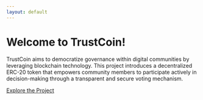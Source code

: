 ```yaml
---
layout: default
---
```

# Welcome to TrustCoin!

TrustCoin aims to democratize governance within digital communities by leveraging blockchain technology. This project introduces a decentralized ERC-20 token that empowers community members to participate actively in decision-making through a transparent and secure voting mechanism.

[Explore the Project](https://github.com/TrustCoin491/TrustCoin491.github.io)
